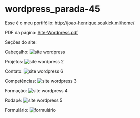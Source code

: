# wordpress_parada-45

Esse é o meu portifólio: http://joao-henrique.soukick.ml/home/

PDF da página: [Site-Wordpress.pdf](https://github.com/JoaoHenri100/wordpress_parada-45/files/7731169/Site-Wordpress.pdf)

Seções do site:

Cabeçalho: ![site wordpress](https://user-images.githubusercontent.com/89865975/146468708-12189b69-edf1-450a-9d62-64e42cbea70c.png)

Projetos: ![site wordpress 2](https://user-images.githubusercontent.com/89865975/146468737-d19497c5-68a7-4c4c-b87b-ecdfb1213762.png)

Contato: ![site wordpress 6](https://user-images.githubusercontent.com/89865975/146468968-b0e597ac-57cd-4c64-b5e7-f1427ab38fd9.png)

Competências: ![site wordpress 3](https://user-images.githubusercontent.com/89865975/146469037-04673f46-25d5-40c4-9c0a-3bc523323dc1.png)

Formação: ![site wordpress 4](https://user-images.githubusercontent.com/89865975/146469158-5a17be66-c6e1-4924-8eb7-7637d389b456.png)

Rodapé: ![site wordpress 5](https://user-images.githubusercontent.com/89865975/146469178-873df031-3957-4ca8-b48e-b78c7f861460.png)

Formulário: ![formulário](https://user-images.githubusercontent.com/89865975/146469245-ef473a57-e8cb-409c-ad8e-e6cff9371e52.png)

